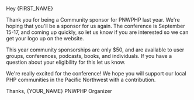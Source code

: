 

Hey {FIRST_NAME}

Thank you for being a Community sponsor for PNWPHP last year. We're hoping that you'll be a sponsor for us again. The conference is September 15-17, and coming up quickly, so let us know if you are interested so we can get your logo up on the website.

This year community sponsorships are only $50, and are available to user groups, conferences, podcasts, books, and individuals. If you have a question about your eligibility for this let us know.

We're really excited for the conference! We hope you will support our local PHP communities in the Pacific Northwest with a contribution.

Thanks,
{YOUR_NAME}
PNWPHP Organizer

